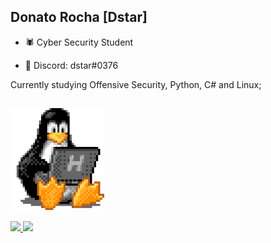 ## Donato Rocha [Dstar]
- 🕷 Cyber Security Student

- 🔱 Discord: dstar#0376

Currently studying Offensive Security, Python, C# and Linux;


<img align="center" src="static/tux-linux-penguin.gif"
  alt="neutral" width="150">
-----

 <div>
  <a href="https://github.com/donatoRV">
  <img height="180em" src="https://github-readme-stats.vercel.app/api?username=donatoRV&show_icons=true&theme=graywhite&include_all_commits=true&count_private=true"/> <img src="https://github-readme-stats.vercel.app/api/top-langs/?username=donatoRV&title_color=fff&text_color=fff&bg_color=0,000,141321"> 
</div>

##
